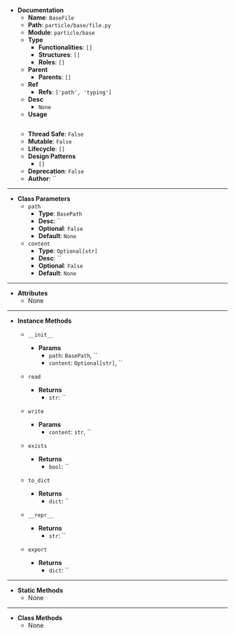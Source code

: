 - **Documentation**
    - **Name**: `BaseFile`
    - **Path**: `particle/base/file.py`
    - **Module**: `particle/base`
    - **Type**
        - **Functionalities**: `[]`
        - **Structures**: `[]`
        - **Roles**: `[]`
    - **Parent**
        - **Parents**: `[]`
    - **Ref**
        - **Refs**: `['path', 'typing']`
    - **Desc**
        - `None`
    - **Usage**
        ```python
        
        ```
    - **Thread Safe**: `False`
    - **Mutable**: `False`
    - **Lifecycle**: `[]`
    - **Design Patterns**
        - `[]`
    - **Deprecation**: `False`
    - **Author**: ``

---

- **Class Parameters**
    - `path`
        - **Type**: `BasePath`
        - **Desc**: ``
        - **Optional**: `False`
        - **Default**: `None`
    - `content`
        - **Type**: `Optional[str]`
        - **Desc**: ``
        - **Optional**: `False`
        - **Default**: `None`

---

- **Attributes**
    - None

---

- **Instance Methods**
    - `__init__`

        - **Params**
            - `path`: `BasePath`, ``
            - `content`: `Optional[str]`, ``



    - `read`


        - **Returns**
            - `str`: ``


    - `write`

        - **Params**
            - `content`: `str`, ``



    - `exists`


        - **Returns**
            - `bool`: ``


    - `to_dict`


        - **Returns**
            - `dict`: ``


    - `__repr__`


        - **Returns**
            - `str`: ``


    - `export`


        - **Returns**
            - `dict`: ``



---

- **Static Methods**
    - None

---

- **Class Methods**
    - None
